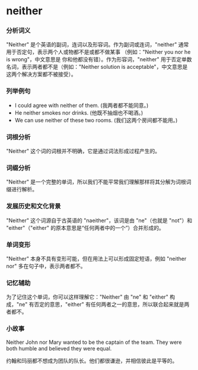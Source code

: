 # neither

### 分析词义

  

"Neither" 是个英语的副词，连词以及形容词。作为副词或连词，"neither" 通常用于否定句，表示两个人或物都不是或都不做某事 （例如："Neither you nor he is wrong"，中文意思是 你和他都没有错）。作为形容词，"neither" 用于否定单数名词，表示两者都不是（例如："Neither solution is acceptable"，中文意思是 这两个解决方案都不被接受）。

  

### 列举例句

  

*   I could agree with neither of them. (我两者都不能同意。)
*   He neither smokes nor drinks. (他既不抽烟也不喝酒。)
*   We can use neither of these two rooms. (我们这两个房间都不能用。)

  

### 词根分析

  

"Neither" 这个词的词根并不明确，它是通过词法形成过程产生的。

  

### 词缀分析

  

"Neither" 是一个完整的单词，所以我们不能平常我们理解那样将其分解为词根词缀进行解析。

  

### 发展历史和文化背景

  

"Neither" 这个词源自于古英语的 "naeither"，该词是由 "ne"（也就是 "not"）和 "either"（"either" 的原本意思是“任何两者中的一个”）合并形成的。

  

### 单词变形

  

"Neither" 本身不具有变形可能，但在用法上可以形成固定短语，例如 "neither nor" 多在句子中，表示两者都不。

  

### 记忆辅助

  

为了记住这个单词，你可以这样理解它："Neither" 由 "ne" 和 "either" 构成，"ne" 有否定的意思，"either" 有任何两者之一的意思，所以联合起来就是两者都不。

  

### 小故事

  

Neither John nor Mary wanted to be the captain of the team. They were both humble and believed they were equal.

  

约翰和玛丽都不想成为团队的队长。他们都很谦逊，并相信彼此是平等的。

